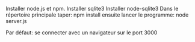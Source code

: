 
Installer node.js et npm.
Installer sqlite3
Installer node-sqlite3
Dans le répertoire principale taper:
npm install
ensuite lancer le programme:
node server.js

Par défaut: 
se connecter avec un navigateur sur le port 3000